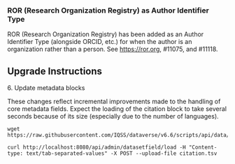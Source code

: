 ### ROR (Research Organization Registry) as Author Identifier Type 

ROR (Research Organization Registry) has been added as an Author Identifier Type (alongside ORCID, etc.) for when the author is an organization rather than a person. See <https://ror.org>, #11075, and #11118.

## Upgrade Instructions

6\. Update metadata blocks

These changes reflect incremental improvements made to the handling of core metadata fields. Expect the loading of the citation block to take several seconds because of its size (especially due to the number of languages).

```shell
wget https://raw.githubusercontent.com/IQSS/dataverse/v6.6/scripts/api/data/metadatablocks/citation.tsv

curl http://localhost:8080/api/admin/datasetfield/load -H "Content-type: text/tab-separated-values" -X POST --upload-file citation.tsv
```
